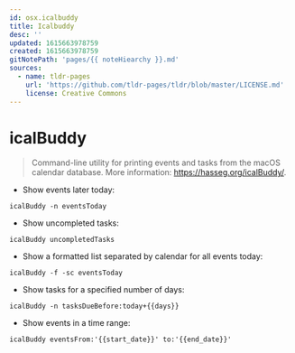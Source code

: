 ```yaml
---
id: osx.icalbuddy
title: Icalbuddy
desc: ''
updated: 1615663978759
created: 1615663978759
gitNotePath: 'pages/{{ noteHiearchy }}.md'
sources:
  - name: tldr-pages
    url: 'https://github.com/tldr-pages/tldr/blob/master/LICENSE.md'
    license: Creative Commons
---
```

# icalBuddy

> Command-line utility for printing events and tasks from the macOS calendar database.
> More information: <https://hasseg.org/icalBuddy/>.

- Show events later today:

`icalBuddy -n eventsToday`

- Show uncompleted tasks:

`icalBuddy uncompletedTasks`

- Show a formatted list separated by calendar for all events today:

`icalBuddy -f -sc eventsToday`

- Show tasks for a specified number of days:

`icalBuddy -n tasksDueBefore:today+{{days}}`

- Show events in a time range:

`icalBuddy eventsFrom:'{{start_date}}' to:'{{end_date}}'`

